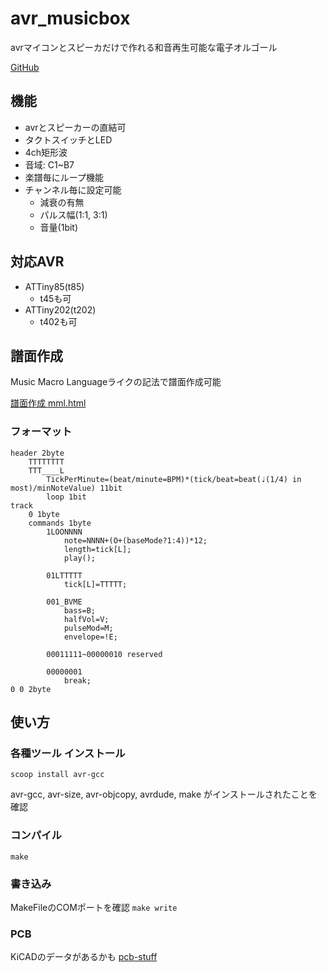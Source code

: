 # avr_musicbox
avrマイコンとスピーカだけで作れる和音再生可能な電子オルゴール

[GitHub](https://github.com/mcbeeringi/avr_musicbox/)
## 機能
- avrとスピーカーの直結可
- タクトスイッチとLED
- 4ch矩形波
- 音域: C1~B7
- 楽譜毎にループ機能
- チャンネル毎に設定可能
	- 減衰の有無
	- パルス幅(1:1, 3:1)
	- 音量(1bit)

## 対応AVR
- ATTiny85(t85)
	- t45も可
- ATTiny202(t202)
	- t402も可

## 譜面作成
Music Macro Languageライクの記法で譜面作成可能

[譜面作成 mml.html](mml.html)

### フォーマット
```
header 2byte
	TTTTTTTT
	TTT____L
		TickPerMinute=(beat/minute=BPM)*(tick/beat=beat(♩(1/4) in most)/minNoteValue) 11bit
		loop 1bit
track
	0 1byte
	commands 1byte
		1LOONNNN
			note=NNNN+(O+(baseMode?1:4))*12;
			length=tick[L];
			play();

		01LTTTTT
			tick[L]=TTTTT;

		001_BVME
			bass=B;
			halfVol=V;
			pulseMod=M;
			envelope=!E;

		00011111~00000010 reserved

		00000001
			break;
0 0 2byte
```


## 使い方
### 各種ツール インストール
```
scoop install avr-gcc
```
avr-gcc, avr-size, avr-objcopy, avrdude, make
がインストールされたことを確認

### コンパイル
`make`

### 書き込み
MakeFileのCOMポートを確認
`make write`

### PCB
KiCADのデータがあるかも
[pcb-stuff](https://github.com/mcbeeringi/pcb-stuff)
